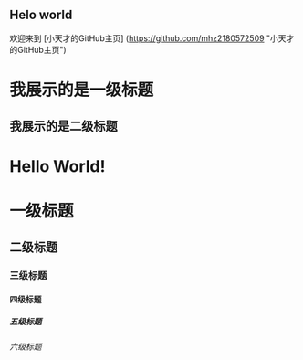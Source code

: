 ## Helo world
欢迎来到 [小天才的GitHub主页] (https://github.com/mhz2180572509 "小天才的GitHub主页")

我展示的是一级标题
=================

我展示的是二级标题
-----------------

# Hello World! 

# 一级标题
## 二级标题
### 三级标题
#### 四级标题
##### 五级标题
###### 六级标题
